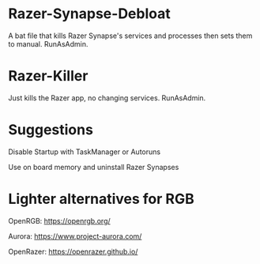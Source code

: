 # Razer-Synapse-Debloat

A bat file that kills Razer Synapse's services and processes then sets them to manual. RunAsAdmin.


# Razer-Killer

Just kills the Razer app, no changing services. RunAsAdmin.

# Suggestions

Disable Startup with TaskManager or Autoruns

Use on board memory and uninstall Razer Synapses

# Lighter alternatives for RGB

OpenRGB: https://openrgb.org/

Aurora: https://www.project-aurora.com/

OpenRazer: https://openrazer.github.io/
